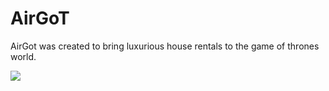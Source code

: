 <h1> AirGoT </h1>

AirGot was created to bring luxurious house rentals to the game of thrones world.




<div style="display: flex"><img src="https://airgot-dev.s3.amazonaws.com/images/logo.png"> 
